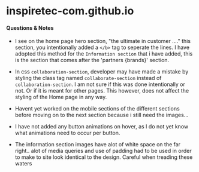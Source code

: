 # inspiretec-com.github.io

#### Questions & Notes
- I see on the home page hero section, "the ultimate in customer ...." this section, you intentionally added a `</b>` tag to seperate the lines. I have adopted this method for the `Information section` that i have added, this is the section that comes after the 'partners {brands}' section.

- In css `collaboration-section`, developer may have made a mistake by styling the class tag named `collaborate-section` instead of `collaboration-section`. I am not sure if this was done intentionally or not. Or if it is meant for other pages. This however, does not affect the styling of the Home page in any way.

- Havent yet worked on the mobile sections of the different sections before moving on to the next section because i still need the images...

- I have not added any button animations on hover, as I do not yet know what animations need to occur per button.

- The information section images have alot of white space on the far right.. alot of media queries and use of padding had to be used in order to make to site look identical to the design. Careful when treading these waters